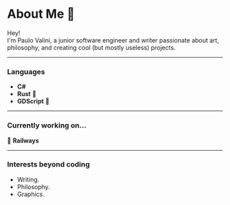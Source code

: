 # About Me 🦉  

Hey!  
I'm Paulo Valini, a junior software engineer and writer passionate about art, philosophy, and creating cool (but mostly useless) projects.

---

### **Languages**  
- **C#**
- **Rust** 🌱  
- **GDScript** 🌱

---

### **Currently working on...**  
🚂 **Railways**   

---

### **Interests beyond coding**  
- Writing.
- Philosophy.
- Graphics.

